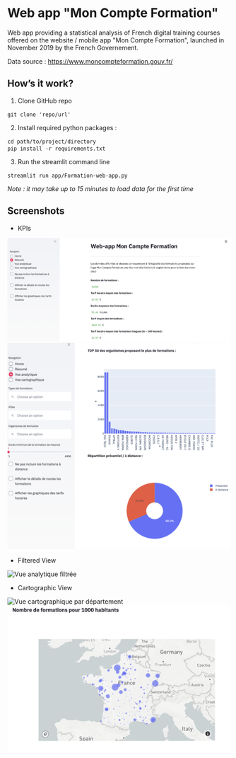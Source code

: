 # Web app "Mon Compte Formation"

Web app providing a statistical analysis of French digital training courses offered on the website / mobile app "Mon Compte Formation", launched in November 2019 by the French Governement.

Data source : https://www.moncompteformation.gouv.fr/

## How’s it work?

1. Clone GitHub repo
```
git clone 'repo/url'
```
2. Install required python packages :
```
cd path/to/project/directory
pip install -r requirements.txt
```
3. Run the streamlit command line
```
streamlit run app/Formation-web-app.py
```

*Note : it may take up to 15 minutes to load data for the first time*

## Screenshots

* KPIs

![Vue Résumé](images/Résumé.png)
![Vue analytique](images/Vue-analytique.png)

* Filtered View

![Vue analytique filtrée](images/Vue-filtrée.png)

* Cartographic View

![Vue cartographique par département](images/Vue-carto-département.png)
![Vue cartographique par ville](images/Vue-carto-ville.png)
